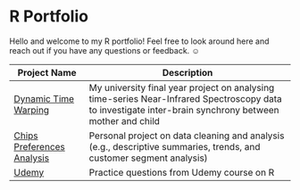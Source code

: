 # R Portfolio

Hello and welcome to my R portfolio! Feel free to look around here and reach out if you have any questions or feedback. ☺️

| Project Name    | Description |
| -------- | ------- |
| [Dynamic Time Warping](https://github.com/luwoon/R/blob/main/Dynamic%20Time%20Warping.R) | My university final year project on analysing time-series Near-Infrared Spectroscopy data to investigate inter-brain synchrony between mother and child |
| [Chips Preferences Analysis](https://github.com/luwoon/R/blob/main/Chips%20Preferences%20Analysis.R) | Personal project on data cleaning and analysis (e.g., descriptive summaries, trends, and customer segment analysis) |
| [Udemy](https://github.com/luwoon/R/blob/main/Udemy.R) | Practice questions from Udemy course on R |
